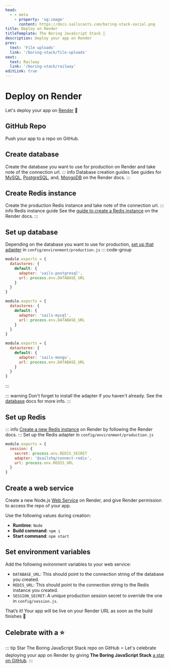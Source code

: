 ```yaml
---
head:
  - - meta
    - property: 'og:image'
      content: https://docs.sailscasts.com/boring-stack-social.png
title: Deploy on Render
titleTemplate: The Boring JavaScript Stack 🥱
description: Deploy your app on Render
prev:
  text: 'File uploads'
  link: '/boring-stack/file-uploads'
next:
  text: Railway
  link: '/boring-stack/railway'
editLink: true
---
```


# Deploy on Render

Let's deploy your app on [Render](https://render.com) :rocket:

## GitHub Repo

Push your app to a repo on GitHub.

## Create database

Create the database you want to use for production on Render and take note of the connection url.
::: info Database creation guides
See guides for [MySQL](https://docs.render.com/deploy-mysql), [PostgreSQL](https://docs.render.com/databases), and, [MongoDB](https://docs.render.com/deploy-mongodb) on the Render docs.
:::

## Create Redis instance

Create the production Redis instance and take note of the connection url.
::: info Redis instance guide
See the [guide to create a Redis instance](https://docs.render.com/redis#creating-a-redis-instance) on the Render docs.
:::

## Set up database

Depending on the database you want to use for production, [set up that adapter](/boring-stack/database) in `config/environment/production.js`
::: code-group

```js [PostgreSQL]
module.exports = {
  datastores: {
    default: {
      adapter: 'sails-postgresql',
      url: process.env.DATABASE_URL
    }
  }
}
```

```js [MySQL]
module.exports = {
  datastores: {
    default: {
      adapter: 'sails-mysql',
      url: process.env.DATABASE_URL
    }
  }
}
```

```js [MongoDB]
module.exports = {
  datastores: {
    default: {
      adapter: 'sails-mongo',
      url: process.env.DATABASE_URL
    }
  }
}
```

:::

::: warning
Don't forget to install the adapter if you haven't already. See the [database](/boring-stack/database) docs for more info.
:::

## Set up Redis

::: info
[Create a new Redis instance](https://docs.render.com/redis) on Render by following the Render docs.
:::
Set up the Redis adapter in `config/environment/production.js`

```js
module.exports = {
  session: {
    secret: process.env.REDIS_SECRET
    adapter: '@sailshq/connect-redis',
    url: process.env.REDIS_URL
  }
}
```

## Create a web service

Create a new Node.js [Web Service](https://docs.render.com/web-services) on Render, and give Render permission to access the repo of your app.

Use the following values during creation:

- **Runtime**: `Node`
- **Build command**: `npm i`
- **Start command**: `npm start`

## Set environment variables

Add the following evironment variables to your web service:

- `DATABASE_URL`: This should point to the connection string of the database you created.
- `REDIS_URL`: This should point to the connection string to the Redis instance you created.
- `SESSION_SECRET`: A unique production session secret to override the one in `config/session.js`.

That’s it! Your app will be live on your Render URL as soon as the build finishes :tada:

## Celebrate with a :star:

::: tip Star The Boring JavaScript Stack repo on GitHub :star:
Let's celebrate deploying your app on Render by giving **The Boring JavaScript Stack** [a star on GitHub](https://github.com/sailscastshq/boring-stack).
:::
